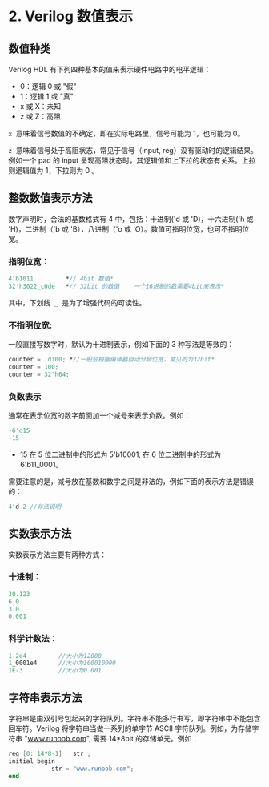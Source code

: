 # 2. Verilog 数值表示

## 数值种类

Verilog HDL 有下列四种基本的值来表示硬件电路中的电平逻辑：

- 0：逻辑 0 或 "假"
- 1：逻辑 1 或 "真"
- x 或 X：未知
- z 或 Z：高阻

`x`  意味着信号数值的不确定，即在实际电路里，信号可能为 1，也可能为 0。

`z`  意味着信号处于高阻状态，常见于信号（input, reg）没有驱动时的逻辑结果。例如一个 pad 的 input 呈现高阻状态时，其逻辑值和上下拉的状态有关系。上拉则逻辑值为 1，下拉则为 0 。

## 整数数值表示方法

数字声明时，合法的基数格式有 4 中，包括：十进制('d 或 'D)，十六进制('h 或 'H)，二进制（'b 或 'B），八进制（'o 或 'O）。数值可指明位宽，也可不指明位宽。

### 指明位宽：

```verilog
4'b1011         *// 4bit 数值*
32'h3022_c0de   *// 32bit 的数值    一个16进制的数需要4bit来表示*
```

其中，下划线  `_`  是为了增强代码的可读性。

### 不指明位宽:

一般直接写数字时，默认为十进制表示，例如下面的 3 种写法是等效的：

```verilog
counter = 'd100; *//一般会根据编译器自动分频位宽，常见的为32bit*
counter = 100;
counter = 32'h64;
```

### 负数表示

通常在表示位宽的数字前面加一个减号来表示负数。例如：

```verilog
-6'd15
-15
```

- 15 在 5 位二进制中的形式为 5'b10001, 在 6 位二进制中的形式为 6'b11_0001。

需要注意的是，减号放在基数和数字之间是非法的，例如下面的表示方法是错误的：

```verilog
4'd-2 //非法说明
```

## 实数表示方法

实数表示方法主要有两种方式：

### 十进制：

```verilog
30.123
6.0
3.0
0.001
```

### 科学计数法：

```verilog
1.2e4         //大小为12000
1_0001e4      //大小为100010000
1E-3          //大小为0.001
```

## 字符串表示方法

字符串是由双引号包起来的字符队列。字符串不能多行书写，即字符串中不能包含回车符。Verilog 将字符串当做一系列的单字节 ASCII 字符队列。例如，为存储字符串 "www.runoob.com", 需要 14\*8bit 的存储单元。例如：

```verilog
reg [0: 14*8-1]   str ;
initial begin   
			str = "www.runoob.com";
end
```
